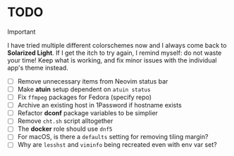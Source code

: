 # TODO

> [!IMPORTANT]
> I have tried multiple different colorschemes now and I always come back to **Solarized Light**. If I get the itch to try again, I remind myself: do not waste your time! Keep what is working, and fix minor issues with the individual app's theme instead.


- [ ] Remove unnecessary items from Neovim status bar
- [ ] Make **atuin** setup dependent on `atuin status`
- [ ] Fix `ffmpeg` packages for Fedora (specify repo)
- [ ] Archive an existing host in 1Password if hostname exists
- [ ] Refactor **dconf** package variables to be simplier
- [ ] Remove `cht.sh` script alltogether
- [ ] The **docker** role should use `dnf5`
- [ ] For macOS, is there a `defaults` setting for removing tiling margin?
- [ ] Why are `lesshst` and `viminfo` being recreated even with env var set?
